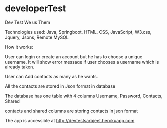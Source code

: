 # developerTest
Dev Test We us Them

Technologies used:
Java, Springboot, HTML, CSS, JavaScript, W3.css, Jquery, Jsons, Remote MySQL


How it works:

User can login or create an account but he has to choose a unique username.
It will show error message if user chooses a username which is already taken.

User can Add contacts as many as he wants.

All the contacts are stored in Json format in database

The database has one table with 4 columns
Username, Password, Contacts, Shared

contacts and shared columns are storing contacts in json format

The app is accessible at http://devtestsarbjeet.herokuapp.com


